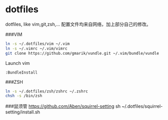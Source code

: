 dotfiles
========

dotfiles, like vim,git,zsh,...
配置文件均来自网络，加上部分自己的修改。




###VIM
``` bash
ln -s ~/.dotfiles/vim ~/.vim
ln -s ~/.vimrc ~/.vim/vimrc
git clone https://github.com/gmarik/vundle.git ~/.vim/bundle/vundle
```

Launch vim
``` vim
:BundleInstall
```


###ZSH
``` bash
ln -s ~/.dotfiles/zsh/zshrc ~/.zshrc 
chsh -s /bin/zsh 
```

###鼠须管 https://github.com/Aben/squirrel-setting
sh ~/.dotfiles/squirrel-setting/install.sh

